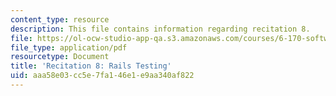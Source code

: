 ```yaml
---
content_type: resource
description: This file contains information regarding recitation 8.
file: https://ol-ocw-studio-app-qa.s3.amazonaws.com/courses/6-170-software-studio-spring-2013/aaa58e03cc5e7fa146e1e9aa340af822_MIT6_170S13_rec8-RailsTes.pdf
file_type: application/pdf
resourcetype: Document
title: 'Recitation 8: Rails Testing'
uid: aaa58e03-cc5e-7fa1-46e1-e9aa340af822
---
```

